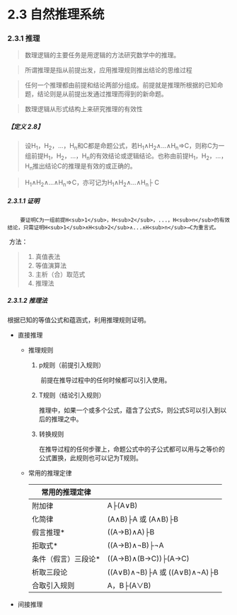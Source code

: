 # 2.3 自然推理系统

### 2.3.1 推理

> 数理逻辑的主要任务是用逻辑的方法研究数学中的推理。

> 所谓推理是指从前提出发，应用推理规则推出结论的思维过程

> 任何一个推理都由前提和结论两部分组成。前提就是推理所根据的已知命题，结论则是从前提出发通过推理而得到的新命题。

> 数理逻辑从形式结构上来研究推理的有效性

##### 【定义 2.8】

> 设H<sub>1</sub>，H<sub>2</sub>，...，H<sub>n</sub>和C都是命题公式，若H<sub>1</sub>∧H<sub>2</sub>∧...∧H<sub>n</sub>=>C，则称C为一组前提H<sub>1</sub>，H<sub>2</sub>，...，H<sub>n</sub>的有效结论或逻辑结论。也称由前提H<sub>1</sub>，H<sub>2</sub>，...，H<sub>n</sub>推出结论C的推理是有效的或正确的。

> H<sub>1</sub>∧H<sub>2</sub>∧...∧H<sub>n</sub>=>C，亦可记为H<sub>1</sub>∧H<sub>2</sub>∧...∧H<sub>n</sub>├ C

##### 2.3.1.1 证明 

 		要证明C为一组前提H<sub>1</sub>，H<sub>2</sub>，...，H<sub>n</sub>的有效结论，只需证明H<sub>1</sub>∧H<sub>2</sub>∧...∧H<sub>n</sub>→C为重言式。

​		方法：

>  1. 真值表法
 > 2. 等值演算法
>  3. 主析（合）取范式
 > 4. 推理法

##### 2.3.1.2 推理法

根据已知的等值公式和蕴涵式，利用推理规则证明。

* 直接推理

  * 推理规则

    1. p规则（前提引入规则）

       ​		前提在推导过程中的任何时候都可以引入使用。

    2. T规则（结论引入规则）

       ​		推理中，如果一个或多个公式，蕴含了公式S，则公式S可以引入到以后的推理之中。

    3. 转换规则

       ​		在推导过程的任何步骤上，命题公式中的子公式都可以用与之等价的公式置换，此规则也可以记为T规则。

  * 常用的推理定律

    | 常用的推理定律      |                              |
    | ------------------- | ---------------------------- |
    | 附加律              | A├(A∨B)                      |
    | 化简律              | (A∧B)├A 或 (A∧B)├B           |
    | 假言推理*           | ((A→B)∧A)├B                  |
    | 拒取式*             | ((A→B)∧¬B)├¬A                |
    | 条件（假言）三段论* | ((A→B)∧(B→C))├(A→C)          |
    | 析取三段论          | ((A∨B)∧¬B)├A 或 ((A∨B)∧¬A)├B |
    | 合取引入规则        | A，B├(A∨B)                   |

    

* 间接推理

